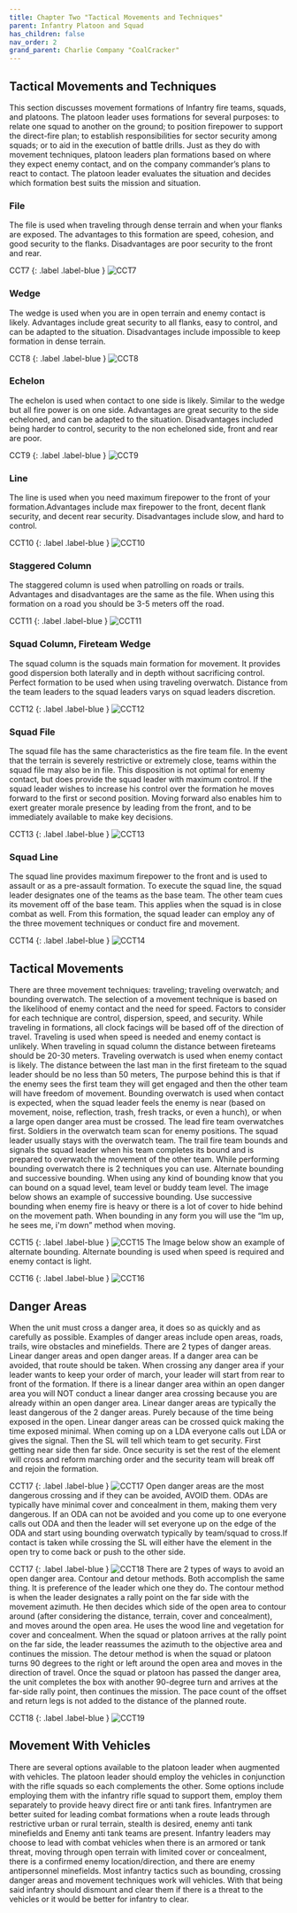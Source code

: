 ```yaml
---
title: Chapter Two "Tactical Movements and Techniques"
parent: Infantry Platoon and Squad
has_children: false
nav_order: 2
grand_parent: Charlie Company "CoalCracker"
---
```

## Tactical Movements and Techniques
This section discusses movement formations of Infantry fire teams, squads, and platoons. The platoon leader uses formations for several purposes: to relate one squad to another on the ground; to position firepower to support the direct-fire plan; to establish responsibilities for sector security among squads; or to aid in the execution of battle drills. Just as they do with movement techniques, platoon leaders plan formations based on where they expect enemy contact, and on the company commander’s plans to react to contact. The platoon leader evaluates the situation and decides which formation best suits the mission and situation.

### File
The file is used when traveling through dense terrain and when your flanks are exposed. The advantages to this formation are speed, cohesion, and good security to the flanks. Disadvantages are poor security to the front and rear.

CCT7
{: .label .label-blue }
![CCT7](https://github.com/Baconbits111/28thDocs/blob/main/images/CCT7.png?raw=true)

### Wedge
The wedge is used when you are in open terrain and enemy contact is likely. Advantages include great security to all flanks, easy to control, and can be adapted to the situation. Disadvantages include impossible to keep formation in dense terrain.

CCT8
{: .label .label-blue }
![CCT8](https://github.com/Baconbits111/28thDocs/blob/main/images/CCT8.png?raw=true)

### Echelon
The echelon is used when contact to one side is likely. Similar to the wedge but all fire power is on one side. Advantages are great security to the side echeloned, and can be adapted to the situation. Disadvantages included being harder to control, security to the non echeloned side, front and rear are poor.

CCT9
{: .label .label-blue }
![CCT9](https://github.com/Baconbits111/28thDocs/blob/main/images/CCT9.png?raw=true)

### Line
The line is used when you need maximum firepower to the front of your formation.Advantages include max firepower to the front, decent flank security, and decent rear security. Disadvantages include slow, and hard to control.

CCT10
{: .label .label-blue }
![CCT10](https://github.com/Baconbits111/28thDocs/blob/main/images/CCT10.png?raw=true)

### Staggered Column
The staggered column is used when patrolling on roads or trails. Advantages and disadvantages are the same as the file. When using this formation on a road you should be 3-5 meters off the road.

CCT11
{: .label .label-blue }
![CCT11](https://github.com/Baconbits111/28thDocs/blob/main/images/CCT11.png?raw=true)

### Squad Column, Fireteam Wedge
The squad column is the squads main formation for movement. It provides good dispersion both laterally and in depth without sacrificing control. Perfect formation to be used when using traveling overwatch. Distance from the team leaders to the squad leaders varys on squad leaders discretion.

CCT12
{: .label .label-blue }
![CCT12](https://github.com/Baconbits111/28thDocs/blob/main/images/CCT12.png?raw=true)

### Squad File
The squad file has the same characteristics as the fire team file. In the event that the terrain is severely restrictive or extremely close, teams within the squad file may also be in file. This disposition is not optimal for enemy contact, but does provide the squad leader with maximum control. If the squad leader wishes to increase his control over the formation he moves forward to the first or second position. Moving forward also enables him to exert greater morale presence by leading from the front, and to be immediately available to make key decisions.

CCT13
{: .label .label-blue }
![CCT13](https://github.com/Baconbits111/28thDocs/blob/main/images/CCT13.png?raw=true)

### Squad Line
The squad line provides maximum firepower to the front and is used to assault or as a pre-assault formation. To execute the squad line, the squad leader designates one of the teams as the base team. The other team cues its movement off of the base team. This applies when the squad is in close combat as well. From this formation, the squad leader can employ any of the three movement techniques or conduct fire and movement.

CCT14
{: .label .label-blue }
![CCT14](https://github.com/Baconbits111/28thDocs/blob/main/images/CCT14.png?raw=true)

## Tactical Movements
There are three movement techniques: traveling; traveling overwatch; and bounding overwatch. The selection of a movement technique is based on the likelihood of enemy contact and the need for speed. Factors to consider for each technique are control, dispersion, speed, and security. While traveling in formations, all clock facings will be based off of the direction of travel. Traveling is used when speed is needed and enemy contact is unlikely. When traveling in squad column the distance between fireteams should be 20-30 meters. Traveling overwatch is used when enemy contact is likely. The distance between the last man in the first fireteam to the squad leader should be no less than 50 meters, The purpose behind this is that if the enemy sees the first team they will get engaged and then the other team will have freedom of movement. Bounding overwatch is used when contact is expected, when the squad leader feels the enemy is near (based on movement, noise, reflection, trash, fresh tracks, or even a hunch), or when a large open danger area must be crossed. The lead fire team overwatches first. Soldiers in the overwatch team scan for enemy positions. The squad leader usually stays with the overwatch team. The trail fire team bounds and signals the squad leader when his team completes its bound and is prepared to overwatch the movement of the other team. While performing bounding overwatch there is 2 techniques you can use. Alternate bounding and successive bounding. When using any kind of bounding know that you can bound on a squad level, team level or buddy team level. The image below shows an example of successive bounding. Use successive bounding when enemy fire is heavy or there is a lot of cover to hide behind on the movement path. When bounding in any form you will use the “Im up, he sees me, i'm down” method when moving.

CCT15
{: .label .label-blue }
![CCT15](https://github.com/Baconbits111/28thDocs/blob/main/images/CCT15.png?raw=true)
The Image below show an example of alternate bounding. Alternate bounding is used when speed is required and enemy contact is light.

CCT16
{: .label .label-blue }
![CCT16](https://github.com/Baconbits111/28thDocs/blob/main/images/CCT16.png?raw=true)

## Danger Areas
When the unit must cross a danger area, it does so as quickly and as carefully as possible. Examples of danger areas include open areas, roads, trails, wire obstacles and minefields. There are 2 types of danger areas. Linear danger areas and open danger areas. If a danger area can be avoided, that route should be taken. When crossing any danger area if your leader wants to keep your order of march, your leader will start from rear to front of the formation. If there is a linear danger area within an open danger area you will NOT conduct a linear danger area crossing because you are already within an open danger area. Linear danger areas are typically the least dangerous of the 2 danger areas. Purely because of the time being exposed in the open. Linear danger areas can be crossed quick making the time exposed minimal. When coming up on a LDA everyone calls out LDA or gives the signal. Then the SL will tell which team to get security. First getting near side then far side. Once security is set the rest of the element will cross and reform marching order and the security team will break off and rejoin the formation.

CCT17
{: .label .label-blue }
![CCT17](https://github.com/Baconbits111/28thDocs/blob/main/images/CCT17.png?raw=true)
Open danger areas are the most dangerous crossing and if they can be avoided, AVOID them. ODAs  are typically have minimal cover and concealment in them, making them very dangerous. If an ODA can not be avoided and you come up to one everyone calls out ODA and then the leader will set everyone up on the edge of the ODA and start using bounding overwatch typically by team/squad to cross.If contact is taken while crossing the SL will either have the element in the open try to come back or push to the other side.

CCT17
{: .label .label-blue }
![CCT18](https://github.com/Baconbits111/28thDocs/blob/main/images/CCT18.png?raw=true)
There are 2 types of ways to avoid an open danger area. Contour and detour methods. Both accomplish the same thing. It is preference of the leader which one they do. The contour method is when the leader designates a rally point on the far side with the movement azimuth. He then decides which side of the open area to contour around (after considering the distance, terrain, cover and concealment), and moves around the open area. He uses the wood line and vegetation for cover and concealment. When the squad or platoon arrives at the rally point on the far side, the leader reassumes the azimuth to the objective area and continues the mission. The detour method is when the squad or platoon turns 90 degrees to the right or left around the open area and moves in the direction of travel. Once the squad or platoon has passed the danger area, the unit completes the box with another 90-degree turn and arrives at the far-side rally point, then continues the mission. The pace count of the offset and return legs is not added to the distance of the planned route.

CCT18
{: .label .label-blue }
![CCT19](https://github.com/Baconbits111/28thDocs/blob/main/images/CCT19.png?raw=true)

## Movement With Vehicles
There are several options available to the platoon leader when augmented with vehicles. The platoon leader should employ the vehicles in conjunction with the rifle squads so each complements the other. Some options include employing them with the infantry rifle squad to support them, employ them separately to provide heavy direct fire or anti tank fires. Infantrymen are better suited for leading combat formations when a route leads through restrictive urban or rural terrain, stealth is desired, enemy anti tank minefields and Enemy anti tank teams are present. Infantry leaders may choose to lead with combat vehicles when there is an armored or tank threat, moving through open terrain with limited cover or concealment, there is a confirmed enemy location/direction, and there are enemy antipersonnel minefields. Most infantry tactics such as bounding, crossing danger areas and movement techniques work will vehicles. With that being said infantry should dismount and clear them if there is a threat to the vehicles or it would be better for infantry to clear.